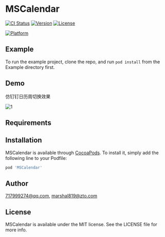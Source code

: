 # MSCalendar

[![CI Status](https://img.shields.io/travis/717999274@qq.com/MSCalendar.svg?style=flat)](https://travis-ci.org/717999274@qq.com/MSCalendar)
[![Version](https://img.shields.io/cocoapods/v/MSCalendar.svg?style=flat)](https://cocoapods.org/pods/MSCalendar)
[![License](https://img.shields.io/cocoapods/l/MSCalendar.svg?style=flat)](https://cocoapods.org/pods/MSCalendar)

[![Platform](https://img.shields.io/cocoapods/p/MSCalendar.svg?style=flat)](https://cocoapods.org/pods/MSCalendar)

## Example

To run the example project, clone the repo, and run `pod install` from the Example directory first.
## Demo
仿钉钉日历周切换效果

![1](https://user-images.githubusercontent.com/9314006/110304403-869da600-8036-11eb-8de2-cdbea490cf94.gif)

## Requirements

## Installation

MSCalendar is available through [CocoaPods](https://cocoapods.org). To install
it, simply add the following line to your Podfile:

```ruby
pod 'MSCalendar'
```

## Author

717999274@qq.com, marshal819@zto.com

## License

MSCalendar is available under the MIT license. See the LICENSE file for more info.
